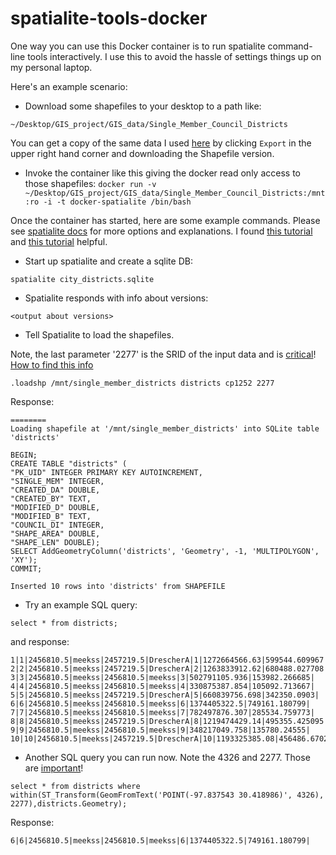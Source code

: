 # spatialite-tools-docker

One way you can use this Docker container is to run spatialite command-line tools interactively.
I use this to avoid the hassle of settings things up on my personal laptop.

Here's an example scenario:

- Download some shapefiles to your desktop to a path like:

`~/Desktop/GIS_project/GIS_data/Single_Member_Council_Districts`

You can get a copy of the same data I used [here](https://data.austintexas.gov/Government/Single-Member-Council-Districts/69pm-tzkv) by clicking `Export` in the upper right hand corner and downloading the Shapefile version.

- Invoke the container like this giving the docker read only access to those shapefiles:
`docker run -v ~/Desktop/GIS_project/GIS_data/Single_Member_Council_Districts:/mnt:ro -i -t docker-spatialite /bin/bash`

Once the container has started, here are some example commands. Please see [spatialite docs](https://www.gaia-gis.it/fossil/libspatialite/index) for more options and explanations. I found [this tutorial](http://www.gaia-gis.it/gaia-sins/spatialite-tutorial-2.3.1.html) and [this tutorial](http://www.gaia-gis.it/gaia-sins/spatialite-cookbook/html/start.html) helpful.

- Start up spatialite and create a sqlite DB:

`spatialite city_districts.sqlite`

- Spatialite responds with info about versions:

`<output about versions>`

- Tell Spatialite to load the shapefiles.

Note, the last parameter '2277' is the SRID of the input data and is [critical](http://www.gaia-gis.it/gaia-sins/spatialite-cookbook/html/srid.html)! [How to find this info](http://stackoverflow.com/questions/1541202/how-do-you-know-what-srid-to-use-for-a-shp-file)

`.loadshp /mnt/single_member_districts districts cp1252 2277`

Response:

```
========
Loading shapefile at '/mnt/single_member_districts' into SQLite table 'districts'

BEGIN;
CREATE TABLE "districts" (
"PK_UID" INTEGER PRIMARY KEY AUTOINCREMENT,
"SINGLE_MEM" INTEGER,
"CREATED_DA" DOUBLE,
"CREATED_BY" TEXT,
"MODIFIED_D" DOUBLE,
"MODIFIED_B" TEXT,
"COUNCIL_DI" INTEGER,
"SHAPE_AREA" DOUBLE,
"SHAPE_LEN" DOUBLE);
SELECT AddGeometryColumn('districts', 'Geometry', -1, 'MULTIPOLYGON', 'XY');
COMMIT;

Inserted 10 rows into 'districts' from SHAPEFILE
```

- Try an example SQL query:

`select * from districts;`

and response:

```
1|1|2456810.5|meekss|2457219.5|DrescherA|1|1272664566.63|599544.609967|
2|2|2456810.5|meekss|2457219.5|DrescherA|2|1263833912.62|680488.027708|
3|3|2456810.5|meekss|2456810.5|meekss|3|502791105.936|153982.266685|
4|4|2456810.5|meekss|2456810.5|meekss|4|330875387.854|105092.713667|
5|5|2456810.5|meekss|2457219.5|DrescherA|5|660839756.698|342350.0903|
6|6|2456810.5|meekss|2456810.5|meekss|6|1374405322.5|749161.180799|
7|7|2456810.5|meekss|2456810.5|meekss|7|782497876.307|285534.759773|
8|8|2456810.5|meekss|2457219.5|DrescherA|8|1219474429.14|495355.425095|
9|9|2456810.5|meekss|2456810.5|meekss|9|348217049.758|135780.24555|
10|10|2456810.5|meekss|2457219.5|DrescherA|10|1193325385.08|456486.67025|
```

- Another SQL query you can run now. Note the 4326 and 2277. Those are [important](http://gis.stackexchange.com/questions/159366/help-finding-point-in-polygon-via-spatialite-with-example-karst-zones-data)!

`select * from districts where within(ST_Transform(GeomFromText('POINT(-97.837543 30.418986)', 4326), 2277),districts.Geometry);`

Response:

`6|6|2456810.5|meekss|2456810.5|meekss|6|1374405322.5|749161.180799|`
```
